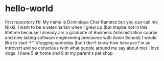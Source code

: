 # hello-world
first repository
Hi!
My name is Dominique Cher Ramirez but you can call me Nikki. I want to be a veterinarian when I grew up (but maybe not in this lifetime because I already am a graduate of Business Administration course and now taking software engineering precourse with Avion School)
I would like to start YT Vlogging someday (but I don't know how because I'm an introvert and so conscious with what people around me say about me)
I love dogs. I have 5 at home and 8 at my parent's pet shop
